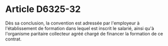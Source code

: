 # Article D6325-32

Dès sa conclusion, la convention est adressée par l'employeur à l'établissement de formation dans lequel est inscrit le salarié, ainsi qu'à l'organisme paritaire collecteur agréé chargé de financer la formation de ce contrat.